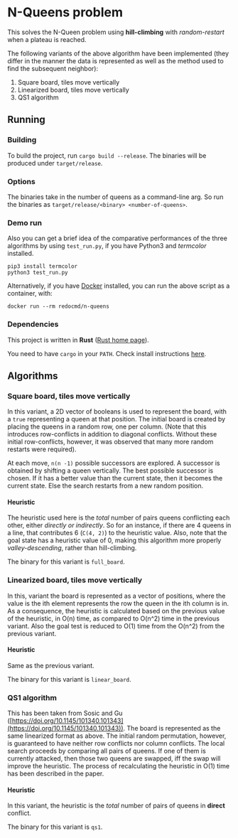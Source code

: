 # N-Queens problem

This solves the N-Queen problem using **hill-climbing** with *random-restart* when a plateau is reached.

The following variants of the above algorithm have been implemented (they differ in the manner the data is represented as well as the method used to find the subsequent neighbor):

1. Square board, tiles move vertically
2. Linearized board, tiles move vertically
3. QS1 algorithm

## Running

### Building

To build the project, run `cargo build --release`. The binaries will be produced under `target/release`.

### Options

The binaries take in the number of queens as a command-line arg. So run the binaries as `target/release/<binary> <number-of-queens>`.

### Demo run
Also you can get a brief idea of the comparative performances of the three algorithms by using `test_run.py`, if you have Python3 and *termcolor* installed.
```
pip3 install termcolor
python3 test_run.py
```

Alternatively, if you have [Docker](https://www.docker.com/) installed, you can run the above script as a container, with:
```
docker run --rm redocmd/n-queens
```

### Dependencies

This project is written in **Rust** ([Rust home page](https://www.rust-lang.org)).

You need to have `cargo` in your `PATH`. Check install instructions [here](https://www.rust-lang.org/tools/install).

## Algorithms

### Square board, tiles move vertically

In this variant, a 2D vector of booleans is used to represent the board, with a `true` representing a queen at that position. The initial board is created by placing the queens in a random row, one per column. (Note that this introduces row-conflicts in addition to diagonal conflicts. Without these initial row-conflicts, however, it was observed that many more random restarts were required).

At each move, `n(n -1)` possible successors are explored. A successor is obtained by shifting a queen vertically. The best possible successor is chosen. If it has a better value than the current state, then it becomes the current state. Else the search restarts from a new random position.

#### Heuristic

The heuristic used here is the *total* number of pairs queens conflicting each other, either *directly or indirectly*. So for an instance, if there are 4 queens in a line, that contributes 6 (`C(4, 2)`) to the heuristic value. Also, note that the goal state has a heuristic value of 0, making this algorithm more properly *valley-descending*, rather than hill-climbing.

The binary for this variant is `full_board`.

### Linearized board, tiles move vertically

In this, variant the board is represented as a vector of positions, where the value is the ith element represents the row the queen in the ith column is in. As a consequence, the heuristic is calculated based on the previous value of the heuristic, in O(n) time, as compared to O(n^2) time in the previous variant. Also the goal test is reduced to O(1) time from the O(n^2) from the previous variant.

#### Heuristic

Same as the previous variant.

The binary for this variant is `linear_board`.

### QS1 algorithm

This has been taken from Sosic and Gu ([https://doi.org/10.1145/101340.101343](https://doi.org/10.1145/101340.101343)). The board is represented as the same linearized format as above. The initial random permutation, however, is guaranteed to have neither row conflicts nor column conflicts. The local search proceeds by comparing all pairs of queens. If one of them is currently attacked, then those two queens are swapped, iff the swap will improve the heuristic. The process of recalculating the heuristic in O(1) time has been described in the paper.

#### Heuristic

In this variant, the heuristic is the *total* number of pairs of queens in **direct** conflict.

The binary for this variant is `qs1`.
